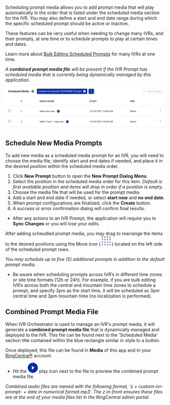 Scheduling prompt media allows you to add prompt media that will play automatically in the order that is listed under the scheduled media section for the IVR. You may also define a start and end date range during which the specific scheduled prompt should be active or inactive. 

These features can be very useful when needing to change many IVRs, and their prompts, at one time or to schedule prompts to play at certain times and dates.

Learn more about [Bulk Editing Scheduled Prompts](ivr/bulk-ivr-editing) for many IVRs at one time.

*A **combined prompt media file** will be present if the IVR Prompt has scheduled media that is currently being dynamically managed by this application.*

![Scheduled prompts and combined media file](../assets/scheduled-prompt-media.png "Scheduled prompts and combined media file")

## Schedule New Media Prompts

To add new media as a scheduled media prompt for an IVR, you will need to choose the media file, identify start and end dates if needed, and place it in the desired position within the scheduled media order.

1. Click **New Prompt** button to open the **New Prompt Dialog Menu**.
2. Select the position in the scheduled media order for this item. *Default is first available position and items will drop in order if a position is empty.*
2. Choose the media file that will be used for the prompt media.
3. Add a start and end date if needed, or select **start now** and **no end date**.
4. When prompt configurations are finalized, click the **Create** button.
5. A success or error confirmation dialog will confirm final results.

* After any actions to an IVR Prompt, the application will require you to **Sync Changes** or you will lose your edits. 

After adding scheudled prompt media, you may drag to rearrange the items to the desired positions using the Move icon ( ![Move icon](../assets/move.svg "Move icon") ) located on the left side of the scheduled prompt rows. 

*You may schedule up to five (5) additional prompts in addition to the default prompt media.*

* Be aware when scheduling prompts across IVR’s in different time zones or site time formats (12h or 24h). For example, if you are bulk editing IVR’s across both the central and mountain time zones to schedule a prompt, and specify 3pm as the start time, it will be scheduled as 3pm central time and 3pm mountain time (no localization is performed).

## Combined Prompt Media File

When IVR Orchestrator is used to manage an IVR's prompt media, it will generate a **combined prompt media file** that is dynamically managed and deployed to the IVR. This file can be found next to the 'Scheduled Media' section title contained within the blue rectangle similar in style to a button. 

Once deployed, this file can be found in **Media** of this app and in your [RingCentral®](https://ringcentral.com) account.

* Hit the ![Play icon](../assets/play.svg "Play icon") play icon next to the file to preview the combined prompt media file.

*Combined audio files are named with the following format, 'z + custom-ivr-prompt- + date in numerical format.mp3'. The z in-front ensures these files are at the end of your media files list in the RingCentral admin portal.*